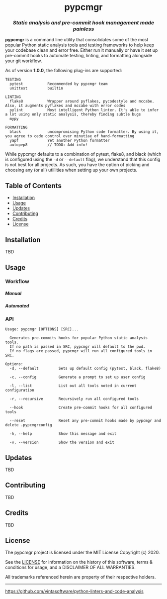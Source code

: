 <h1 align="center">pypcmgr</h2>
<h3 align="center"><i>Static analysis and pre-commit hook management made painless</i></h3>

<b>pypcmgr</b> is a command line utility that consolidates some of the most popular Python static analysis tools and testing frameworks to help keep your codebase clean and error free. Either run it manually or have it set up pre-commit hooks to automate testing, linting, and formatting alongside your git workflow.

As of version <b>1.0.0</b>, the following plug-ins are supported:
```
TESTING
  pytest           Recommended by pypcmgr team
  unittest         builtin
  
LINTING
  flake8           Wrapper around pyflakes, pycodestyle and mccabe. Also, it augments pyflakes and mccabe with error codes
  pylint           Most intelligent Python linter. It's able to infer a lot using only static analysis, thereby finding subtle bugs
  mypy
  
FORMATTING
  black            uncompromising Python code formatter. By using it, you agree to cede control over minutiae of hand-formatting
  yapf             Yet another Python formatter
  autopep8         // TODO: Add info!
```

While pypcmgr defaults to a combination of pytest, flake8, and black (which is configured using the `-d` or `--default` flag), we understand that this config is not best for all projects. As such, you have the option of picking and choosing any (or all) utiilities when setting up your own projects.   


## Table of Contents
- [Installation](#Installation)
- [Usage](#Usage)
- [Updates](#Updates)
- [Contributing](#Contributing)
- [Credits](#Credits)
- [License](#License)


## Installation
TBD

## Usage
### Workflow
##### Manual

##### Automated

### API
```
Usage: pypcmgr [OPTIONS] [SRC]...

  Generates pre-commits hooks for popular Python static analysis tools.
  If no path is passed in SRC, pypcmgr will default to the pwd.
  If no flags are passed, pypcmgr will run all configured tools in SRC.

Options:  
  -d, --default         Sets up default config (pytest, black, flake8)

  -c, --config          Generate a prompt to set up user config
  
  -l, --list            List out all tools noted in current configuration
  
  -r, --recursive       Recursively run all configured tools 
  
  --hook                Create pre-commit hooks for all configured tools
  
  --reset               Reset any pre-commit hooks made by pypcmgr and delete .pypcmgrconfig
  
  -h, --help            Show this message and exit
  
  -v, --version         Show the version and exit
```

## Updates
TBD

## Contributing
TBD

## Credits
TBD

## License
The pypcmgr project is licensed under the MIT License Copyright (c) 2020.

See the [LICENSE](https://github.com/cdkini/pypcmgr/blob/master/LICENSE) for information on the history of this software, terms & conditions for usage, and a DISCLAIMER OF ALL WARRANTIES.

All trademarks referenced herein are property of their respective holders.

---

https://github.com/vintasoftware/python-linters-and-code-analysis
